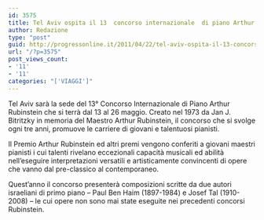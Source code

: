 ```yaml
---
id: 3575
title: Tel Aviv ospita il 13  concorso internazionale  di piano Arthur Rubinstein
author: Redazione
type: "post"
guid: http://progressonline.it/2011/04/22/tel-aviv-ospita-il-13-concorso-internazionale-di-piano-arthur-rubinstein/
url: "/?p=3575"
post_views_count:
- '11'
- '11'
categories: "['VIAGGI']"
---
```


Tel Aviv sarà la sede del 13° Concorso Internazionale di Piano Arthur Rubinstein che si terrà dal 13 al 26 maggio. Creato nel 1973 da Jan J. Bitritzky in memoria del Maestro Arthur Rubinstein, il concorso che si svolge ogni tre anni, promuove le carriere di giovani e talentuosi pianisti.

Il Premio Arthur Rubinstein ed altri premi vengono conferiti a giovani maestri pianisti i cui talenti rivelano eccezionali capacità musicali ed abilità nell’eseguire interpretazioni versatili e artisticamente convincenti di opere che vanno dal pre-classico al contemporaneo.

Quest’anno il concorso presenterà composizioni scritte da due autori israeliani di primo piano – Paul Ben Haim (1897-1984) e Josef Tal (1910-2008) – le cui opere non sono mai state eseguite nei precedenti concorsi Rubinstein.